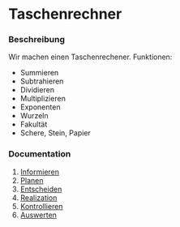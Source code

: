 # Taschenrechner

### Beschreibung
Wir machen einen Taschenrechener.
Funktionen:
- Summieren
- Subtrahieren
- Dividieren
- Multiplizieren
- Exponenten
- Wurzeln
- Fakultät
- Schere, Stein, Papier
### Documentation

1. [Informieren](Informieren.md)
2. [Planen](Planen.md)
3. [Entscheiden](Entscheiden.md)
4. [Realization](Realisieren.md)
5. [Kontrollieren](Kontrollieren.md)
6. [Auswerten](Auswerten.md)

